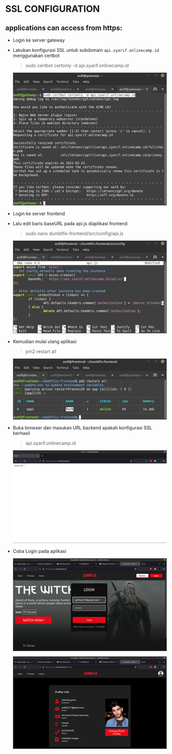 # SSL CONFIGURATION

## applications can access from **https:**

-   Login ke server gateway

-   Lakukan konfigurasi SSL untuk subdomain `api.syarif.onlinecamp.id` menggunakan certbot

    >sudo certbot certonly -d api.syarif.onlinecamp.id

    ![gambar 1](assets/7buatsertifikat.png)

-   Login ke server frontend

-   Lalu edit baris baseURL pada api.js diaplikasi frontend

    >sudo nano dumbflix-frontend/src/config/api.js

    ![gambar 1](assets/2isinanoapijs.png)

-   Kemudian mulai ulang aplikasi

    >pm2 restart all

    ![gambar 2](assets/3restart.png)

-   Buka browser dan masukan URL backend apakah konfigurasi SSL berhasil

    >api.syarif.onlinecamp.id

    ![gambar 2](assets/10cannot.png)

-   Coba Login pada aplikasi

    ![gambar 2](assets/loglog.png)   

    ![gambar 2](assets/outout.png)
